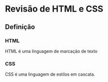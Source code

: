 # Revisão de HTML e CSS

## Definição

### HTML
HTML é uma linguagem de marcação de texto

### CSS
CSS é uma linguagem de estilos em cascata.

